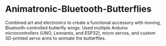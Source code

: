 # Animatronic-Bluetooth-Butterflies
Combined art and electronics to create a functional accessory with moving, Bluetooth-controlled butterfly wings. Used multiple Arduino microcontrollers (UNO, Leonardo, and ESP32), micro servos, and custom 3D-printed servo arms to animate the butterflies.
